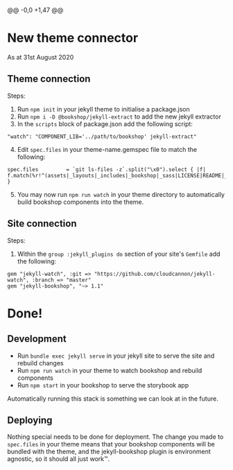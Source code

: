@@ -0,0 +1,47 @@
# New theme connector
As at 31st August 2020 

## Theme connection
Steps:
1. Run `npm init` in your jekyll theme to initialise a package.json
2. Run `npm i -D @bookshop/jekyll-extract` to add the new jekyll extractor
3. In the `scripts` block of package.json add the following script:
```
"watch": "COMPONENT_LIB='../path/to/bookshop' jekyll-extract"
```

4. Edit `spec.files` in your theme-name.gemspec file to match the following:
```
spec.files         = `git ls-files -z`.split("\x0").select { |f| f.match(%r!^(assets|_layouts|_includes|_bookshop|_sass|LICENSE|README|_config\.yml)!i) }
```

5. You may now run `npm run watch` in your theme directory to automatically build bookshop components into the theme.

## Site connection
Steps:
1. Within the `group :jekyll_plugins do` section of your site's `Gemfile` add the following:
```
gem "jekyll-watch", :git => "https://github.com/cloudcannon/jekyll-watch", :branch => "master"
gem "jekyll-bookshop", "~> 1.1"
```


# Done!

## Development

- Run `bundle exec jekyll serve` in your jekyll site to serve the site and rebuild changes
- Run `npm run watch` in your theme to watch bookshop and rebuild components
- Run `npm start` in your bookshop to serve the storybook app

Automatically running this stack is something we can look at in the future.

## Deploying

Nothing special needs to be done for deployment. The change you made to `spec.files` in your theme means that your bookshop components will be bundled with the theme, and the jekyll-bookshop plugin is environment agnostic, so it should all just work™️.
